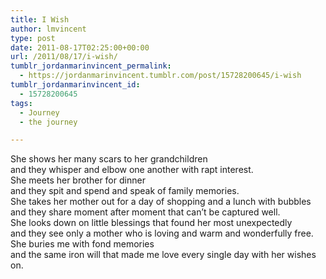 ```yaml
---
title: I Wish
author: lmvincent
type: post
date: 2011-08-17T02:25:00+00:00
url: /2011/08/17/i-wish/
tumblr_jordanmarinvincent_permalink:
  - https://jordanmarinvincent.tumblr.com/post/15728200645/i-wish
tumblr_jordanmarinvincent_id:
  - 15728200645
tags:
  - Journey
  - the journey

---
```

She shows her many scars to her grandchildren  
and they whisper and elbow one another with rapt interest.  
She meets her brother for dinner  
and they spit and spend and speak of family memories.  
She takes her mother out for a day of shopping and a lunch with bubbles  
and they share moment after moment that can&rsquo;t be captured well.  
She looks down on little blessings that found her most unexpectedly  
and they see only a mother who is loving and warm and wonderfully free.  
She buries me with fond memories  
and the same iron will that made me love every single day with her wishes on.